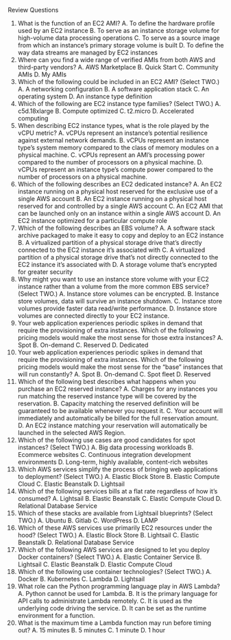 Review Questions
1. What is the function of an EC2 AMI?
A. To define the hardware profile used by an EC2 instance
B. To serve as an instance storage volume for high-volume data
processing operations
C. To serve as a source image from which an instance’s primary
storage volume is built
D. To define the way data streams are managed by EC2 instances
2. Where can you find a wide range of verified AMIs from both AWS
and third-party vendors?
A. AWS Marketplace
B. Quick Start
C. Community AMIs
D. My AMIs
3. Which of the following could be included in an EC2 AMI? (Select
TWO.)
A. A networking configuration
B. A software application stack
C. An operating system
D. An instance type definition
4. Which of the following are EC2 instance type families? (Select TWO.)
A. c5d.18xlarge
B. Compute optimized
C. t2.micro
D. Accelerated computing
5. When describing EC2 instance types, what is the role played by the
vCPU metric?
A. vCPUs represent an instance’s potential resilience against external
network demands.
B. vCPUs represent an instance type’s system memory compared to
the class of memory modules on a physical machine.
C. vCPUs represent an AMI’s processing power compared to the
number of processors on a physical machine.
D. vCPUs represent an instance type’s compute power compared to
the number of processors on a physical machine.
6. Which of the following describes an EC2 dedicated instance?
A. An EC2 instance running on a physical host reserved for the
exclusive use of a single AWS account
B. An EC2 instance running on a physical host reserved for and
controlled by a single AWS account
C. An EC2 AMI that can be launched only on an instance within a
single AWS account
D. An EC2 instance optimized for a particular compute role
7. Which of the following describes an EBS volume?
A. A software stack archive packaged to make it easy to copy and
deploy to an EC2 instance
B. A virtualized partition of a physical storage drive that’s directly
connected to the EC2 instance it’s associated with
C. A virtualized partition of a physical storage drive that’s not
directly connected to the EC2 instance it’s associated with
D. A storage volume that’s encrypted for greater security
8. Why might you want to use an instance store volume with your EC2
instance rather than a volume from the more common EBS service?
(Select TWO.)
A. Instance store volumes can be encrypted.
B. Instance store volumes, data will survive an instance shutdown.
C. Instance store volumes provide faster data read/write
performance.
D. Instance store volumes are connected directly to your EC2
instance.
9. Your web application experiences periodic spikes in demand that
require the provisioning of extra instances. Which of the following
pricing models would make the most sense for those extra instances?
A. Spot
B. On-demand
C. Reserved
D. Dedicated
10. Your web application experiences periodic spikes in demand that
require the provisioning of extra instances. Which of the following
pricing models would make the most sense for the “base” instances
that will run constantly?
A. Spot
B. On-demand
C. Spot fleet
D. Reserved
11. Which of the following best describes what happens when you
purchase an EC2 reserved instance?
A. Charges for any instances you run matching the reserved instance
type will be covered by the reservation.
B. Capacity matching the reserved definition will be guaranteed to
be available whenever you request it.
C. Your account will immediately and automatically be billed for the
full reservation amount.
D. An EC2 instance matching your reservation will automatically be
launched in the selected AWS Region.
12. Which of the following use cases are good candidates for spot
instances? (Select TWO.)
A. Big data processing workloads
B. Ecommerce websites
C. Continuous integration development environments
D. Long-term, highly available, content-rich websites
13. Which AWS services simplify the process of bringing web
applications to deployment? (Select TWO.)
A. Elastic Block Store
B. Elastic Compute Cloud
C. Elastic Beanstalk
D. Lightsail
14. Which of the following services bills at a flat rate regardless of how
it’s consumed?
A. Lightsail
B. Elastic Beanstalk
C. Elastic Compute Cloud
D. Relational Database Service
15. Which of these stacks are available from Lightsail blueprints? (Select
TWO.)
A. Ubuntu
B. Gitlab
C. WordPress
D. LAMP
16. Which of these AWS services use primarily EC2 resources under the
hood? (Select TWO.)
A. Elastic Block Store
B. Lightsail
C. Elastic Beanstalk
D. Relational Database Service
17. Which of the following AWS services are designed to let you deploy
Docker containers? (Select TWO.)
A. Elastic Container Service
B. Lightsail
C. Elastic Beanstalk
D. Elastic Compute Cloud
18. Which of the following use container technologies? (Select TWO.)
A. Docker
B. Kubernetes
C. Lambda
D. Lightsail
19. What role can the Python programming language play in AWS
Lambda?
A. Python cannot be used for Lambda.
B. It is the primary language for API calls to administrate Lambda
remotely.
C. It is used as the underlying code driving the service.
D. It can be set as the runtime environment for a function.
20. What is the maximum time a Lambda function may run before timing
out?
A. 15 minutes
B. 5 minutes
C. 1 minute
D. 1 hour
